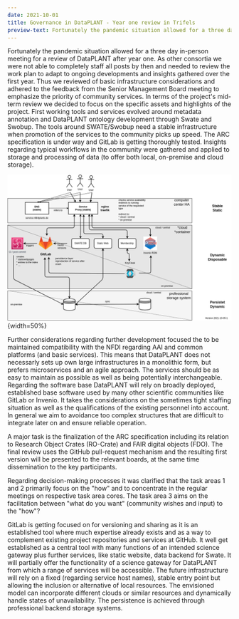 ```yaml
---
date: 2021-10-01
title: Governance in DataPLANT - Year one review in Trifels
preview-text: Fortunately the pandemic situation allowed for a three day in-person meeting for a review of DataPLANT after year one. As other consortia we were not able to completely staff all posts by then and needed to review the work plan to adapt to ongoing developments and insights gathered over the first year. Thus we reviewed of basic infrastructure considerations and adhered to the feedback from the Senior Management Board meeting to emphasize the priority of community services...
---
```


Fortunately the pandemic situation allowed for a three day in-person meeting for a review of DataPLANT after year one. As other consortia we were not able to completely staff all posts by then and needed to review the work plan to adapt to ongoing developments and insights gathered over the first year. Thus we reviewed of basic infrastructure considerations and adhered to the feedback from the Senior Management Board meeting to emphasize the priority of community services. In terms of the project's mid-term review we decided to focus on the specific assets and highlights of the project. First working tools and services evolved around metadata annotation and DataPLANT ontology development through Swate and Swobup. The tools around SWATE/Swobup need a stable infrastructure when promotion of the services to the community picks up speed. The ARC specification is under way and GitLab is getting thoroughly tested. Insights regarding typical workflows in the community were gathered and applied to storage and processing of data (to offer both local, on-premise and cloud storage).

![Possible DataPLANT infrastucture](../../images/News-Items/Possible-DataPLANT-Infrastructure.png "Possible DataPLANT infrastucture"){width=50%}


Further considerations regarding further development focused the to be maintained compatibility with the NFDI regarding AAI and common platforms (and basic services). This means that DataPLANT does not necessarly sets up own large infrastructures in a monolithic form, but prefers microservices and an agile approach. The services should be as easy to maintain as possible as well as being potentially interchangeable. Regarding the software base DataPLANT will rely on broadly deployed, established base software used by many other scientific communities like GitLab or Invenio. It takes the considerations on the sometimes tight staffing situation as well as the qualifications of the existing personnel into account. In general we aim to avoidance too complex structures that are difficult to integrate later on and ensure reliable operation.

A major task is the finalization of the ARC specification including its relation to Research Object Crates (RO-Crate) and FAIR digital objects (FDO). The final review uses the GitHub pull-request mechanism and the resulting first version will be presented to the relevant boards, at the same time dissemination to the key participants.

Regarding decision-making processes it was clarified that the task areas
1 and 2 primarily focus on the "how" and to concentrate in the regular meetings on respective task area cores. The task area 3 aims on the facilitation between "what do you want" (community wishes and input) to the "how"?

GitLab is getting focused on for versioning and sharing as it is an established tool where much expertise already exists and as a way to complement existing project repositories and services at GitHub. It well get established as a central tool with many functions of an intended science gateway plus further services, like static website, data backend for Swate. It will partially offer the functionality of a science gateway for DataPLANT from which a range of services will be accessible.
The future infrastructure will rely on a fixed (regarding service host names), stable entry point but allowing the inclusion or alternative of local resources. The envisioned model can incorporate different clouds or similar resources and dynamically handle states of unavailability.
The persistence is achieved through professional backend storage systems.

